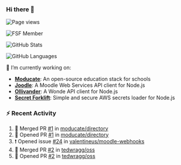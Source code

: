 ### Hi there 👋

![Page views](https://visitor-badge.glitch.me/badge?page_id=lukecarr.lukecarr)

![FSF Member](https://static.fsf.org/nosvn/associate/crm/5272261.png)

![GitHub Stats](https://github-readme-stats.vercel.app/api?username=lukecarr&show_icons=true)

![GitHub Languages](https://github-readme-stats.vercel.app/api/top-langs?username=lukecarr&layout=compact)

🔭 I’m currently working on:

- **[Moducate](https://github.com/moducate)**: An open-source education stack for schools
- **[Joodle](https://github.com/lukecarr/joodle)**: A Moodle Web Services API client for Node.js
- **[Ollivander](https://github.com/lukecarr/ollivander)**: A Wonde API client for Node.js
- **[Secret Forklift](https://github.com/lukecarr/secret-forklift)**: Simple and secure AWS secrets loader for Node.js

### :zap: Recent Activity

<!--START_SECTION:activity-->
1. 🎉 Merged PR [#1](https://github.com/moducate/directory/pull/1) in [moducate/directory](https://github.com/moducate/directory)
2. 💪 Opened PR [#1](https://github.com/moducate/directory/pull/1) in [moducate/directory](https://github.com/moducate/directory)
3. ❗️ Opened issue [#24](https://github.com/valentineus/moodle-webhooks/issues/24) in [valentineus/moodle-webhooks](https://github.com/valentineus/moodle-webhooks)
4. 🎉 Merged PR [#2](https://github.com/tedwragg/oss/pull/2) in [tedwragg/oss](https://github.com/tedwragg/oss)
5. 💪 Opened PR [#2](https://github.com/tedwragg/oss/pull/2) in [tedwragg/oss](https://github.com/tedwragg/oss)
<!--END_SECTION:activity-->
